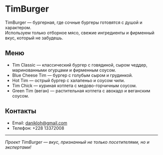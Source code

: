 # TimBurger

TimBurger — бургерная, где сочные бургеры готовятся с душой и характером.  
Используем только отборное мясо, свежие ингредиенты и фирменный вкус, который не забудешь.

## Меню

- Tim Classic — классический бургер с говядиной, сыром чеддер, маринованными огурцами и фирменным соусом.
- Blue Cheese Tim — бургер с голубым сыром и грудинкой.
- Hot Tim — острый бургер с халапеньо и соусом чили.
- Tim Chick — куриная котлета с медово-горчичным соусом.
- Green Tim (веган) — растительная котлета с авокадо и веганским соусом.

## Контакты

- Email: danikloh@gmail.com  
- Телефон: +228 13372008

---

*Проект TimBurger — вкус, признанный не только посетителями, но и экспертами!*

